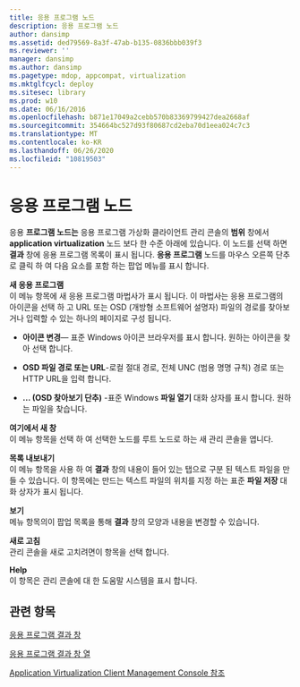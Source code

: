 ```yaml
---
title: 응용 프로그램 노드
description: 응용 프로그램 노드
author: dansimp
ms.assetid: ded79569-8a3f-47ab-b135-0836bbb039f3
ms.reviewer: ''
manager: dansimp
ms.author: dansimp
ms.pagetype: mdop, appcompat, virtualization
ms.mktglfcycl: deploy
ms.sitesec: library
ms.prod: w10
ms.date: 06/16/2016
ms.openlocfilehash: b871e17049a2cebb570b83369799427dea2668af
ms.sourcegitcommit: 354664bc527d93f80687cd2eba70d1eea024c7c3
ms.translationtype: MT
ms.contentlocale: ko-KR
ms.lasthandoff: 06/26/2020
ms.locfileid: "10819503"
---
```

# 응용 프로그램 노드


응용 **프로그램 노드는** 응용 프로그램 가상화 클라이언트 관리 콘솔의 **범위** 창에서 **application virtualization** 노드 보다 한 수준 아래에 있습니다. 이 노드를 선택 하면 **결과** 창에 응용 프로그램 목록이 표시 됩니다. **응용 프로그램** 노드를 마우스 오른쪽 단추로 클릭 하 여 다음 요소를 포함 하는 팝업 메뉴를 표시 합니다.

<a href="" id="new-application"></a>**새 응용 프로그램**  
이 메뉴 항목에 새 응용 프로그램 마법사가 표시 됩니다. 이 마법사는 응용 프로그램의 아이콘을 선택 하 고 URL 또는 OSD (개방형 소프트웨어 설명자) 파일의 경로를 찾아보거나 입력할 수 있는 하나의 페이지로 구성 됩니다.

-   **아이콘 변경**— 표준 Windows 아이콘 브라우저를 표시 합니다. 원하는 아이콘을 찾아 선택 합니다.

-   **OSD 파일 경로 또는 URL**-로컬 절대 경로, 전체 UNC (범용 명명 규칙) 경로 또는 HTTP URL을 입력 합니다.

-   **... (OSD 찾아보기 단추)** -표준 Windows **파일 열기** 대화 상자를 표시 합니다. 원하는 파일을 찾습니다.

<a href="" id="new-window-from-here"></a>**여기에서 새 창**  
이 메뉴 항목을 선택 하 여 선택한 노드를 루트 노드로 하는 새 관리 콘솔을 엽니다.

<a href="" id="export-list"></a>**목록 내보내기**  
이 메뉴 항목을 사용 하 여 **결과** 창의 내용이 들어 있는 탭으로 구분 된 텍스트 파일을 만들 수 있습니다. 이 항목에는 만드는 텍스트 파일의 위치를 지정 하는 표준 **파일 저장** 대화 상자가 표시 됩니다.

<a href="" id="view"></a>**보기**  
메뉴 항목의이 팝업 목록을 통해 **결과** 창의 모양과 내용을 변경할 수 있습니다.

<a href="" id="refresh"></a>**새로 고침**  
관리 콘솔을 새로 고치려면이 항목을 선택 합니다.

<a href="" id="help"></a>**Help**  
이 항목은 관리 콘솔에 대 한 도움말 시스템을 표시 합니다.

## 관련 항목


[응용 프로그램 결과 창](applications-results-pane.md)

[응용 프로그램 결과 창 열](applications-results-pane-columns.md)

[Application Virtualization Client Management Console 참조](application-virtualization-client-management-console-reference.md)

 

 





